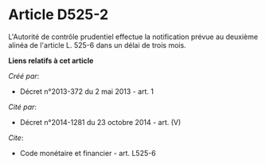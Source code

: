 # Article D525-2

L'Autorité de contrôle prudentiel effectue la notification prévue au deuxième alinéa de l'article L. 525-6 dans un délai de
trois mois.

**Liens relatifs à cet article**

_Créé par_:

  - Décret n°2013-372 du 2 mai 2013 - art. 1

_Cité par_:

  - Décret n°2014-1281 du 23 octobre 2014 - art. (V)

_Cite_:

  - Code monétaire et financier - art. L525-6
